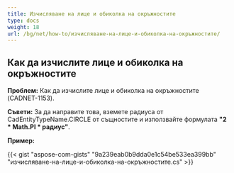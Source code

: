 ```yaml
---
title: Изчисляване на лице и обиколка на окръжностите
type: docs
weight: 18
url: /bg/net/how-to/изчисляване-на-лице-и-обиколка-на-окръжностите/
---
```


## **Как да изчислите лице и обиколка на окръжностите**

**Проблем:** Как да изчислите лице и обиколка на окръжностите (CADNET-1153).

**Съвети:** За да направите това, вземете радиуса от CadEntityTypeName.CIRCLE от същностите и използвайте формулата **"2 * Math.PI * радиус"**.

**Пример:**

{{< gist "aspose-com-gists" "9a239eab0b9dda0e1c54be533ea399bb" "изчисляване-на-лице-и-обиколка-на-окръжностите.cs" >}}
